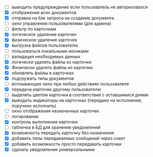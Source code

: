 - [ ] выводить предупреждение если пользователь не авторизовался  
- [x] отображение всех документов 
- [x] отправка на бэк запроса на создание документа
- [ ] окно управления пользователями (для админа)
- [ ] фильтр по карточкам
- [x] логическое удаление карточек
- [x] физическое удаление карточек
- [x] выгрузка файлов пользователю
- [ ] пользоваться локальными иконками
- [ ] валидация необходимых данных
- [x] логически удалять файлы из карточки
- [x] Физически удалять файлы из карточки
- [x] обновлять файлы в карточках 
- [x] подгружать типы документов
- [ ] всплывающее окно при любых действиях пользователя
- [x] передача карточек другому пользователю
- [ ] выделять цветом карточки в соответствии с оставшимися днями
- [x] выводить индикаторы на карточках (передано на исполнение, поручено исполнить)
- [ ] окно отображения назначенных карточек
- [ ] логирование
- [x] контроль выполнения карточки
- [ ] табличка в БД для хранения уведомлений
- [x] возможность передать карточку без назначения
- [x] добавить типы передаваемых сообщений через сокет
- [x] добавить возможность просто передавать карточки
- [x] сделать уведомления универсальными